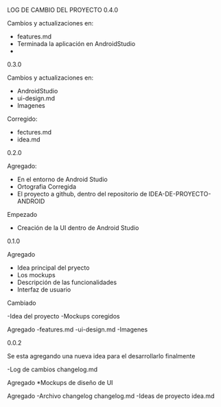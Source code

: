 LOG DE CAMBIO DEL PROYECTO
0.4.0

Cambios y actualizaciones en: 
 - features.md
 - Terminada la aplicación en AndroidStudio
 -    

0.3.0

Cambios y actualizaciones en:

- AndroidStudio
- ui-design.md
- Imagenes

Corregido:

- fectures.md
- idea.md

0.2.0

Agregado:

- En el entorno de Android Studio
- Ortografia Corregida
- El proyecto a github, dentro del repositorio de IDEA-DE-PROYECTO-ANDROID

Empezado

- Creación de la UI dentro de Android Studio


0.1.0

Agregado

- Idea principal del pryecto
- Los mockups
- Descripción de las funcionalidades
- Interfaz de usuario

Cambiado

-Idea del proyecto
-Mockups coregidos

Agregado
-features.md
-ui-design.md
-Imagenes


0.0.2

Se esta agregando una nueva idea para el desarrollarlo finalmente

-Log de cambios changelog.md

Agregado
*Mockups de diseño de UI

Agregado 
-Archivo changelog changelog.md
-Ideas de proyecto idea.md
